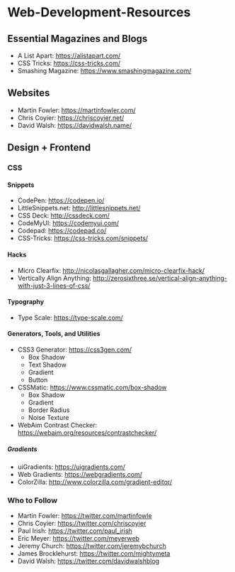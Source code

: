 # Web-Development-Resources

## Essential Magazines and Blogs
- A List Apart: https://alistapart.com/
- CSS Tricks: https://css-tricks.com/
- Smashing Magazine: https://www.smashingmagazine.com/

## Websites
- Martin Fowler: https://martinfowler.com/
- Chris Coyier: https://chriscoyier.net/
- David Walsh: https://davidwalsh.name/

## Design + Frontend

### CSS

#### Snippets

- CodePen: https://codepen.io/
- LittleSnippets.net: http://littlesnippets.net/
- CSS Deck: http://cssdeck.com/
- CodeMyUI: https://codemyui.com/
- Codepad: https://codepad.co/
- CSS-Tricks: https://css-tricks.com/snippets/

#### Hacks
- Micro Clearfix: http://nicolasgallagher.com/micro-clearfix-hack/
- Vertically Align Anything: http://zerosixthree.se/vertical-align-anything-with-just-3-lines-of-css/

#### Typography
- Type Scale: https://type-scale.com/

#### Generators, Tools, and Utilities
- CSS3 Generator: https://css3gen.com/
  - Box Shadow
  - Text Shadow
  - Gradient
  - Button
- CSSMatic: https://www.cssmatic.com/box-shadow
  - Box Shadow
  - Gradient
  - Border Radius
  - Noise Texture
- WebAim Contrast Checker: https://webaim.org/resources/contrastchecker/

##### Gradients
- uiGradients: https://uigradients.com/
- Web Gradients: https://webgradients.com/
- ColorZilla: http://www.colorzilla.com/gradient-editor/ 

### Who to Follow
- Martin Fowler: https://twitter.com/martinfowle
- Chris Coyier: https://twitter.com/chriscoyier
- Paul Irish: https://twitter.com/paul_irish
- Eric Meyer: https://twitter.com/meyerweb
- Jeremy Church: https://twitter.com/jeremybchurch
- James Brocklehurst: https://twitter.com/mightymeta
- David Walsh: https://twitter.com/davidwalshblog
